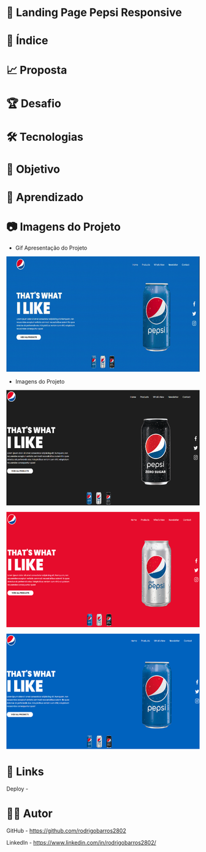 # :triangular_ruler: Landing Page Pepsi Responsive

# :memo: Índice

# :chart_with_upwards_trend: Proposta

# :trophy: Desafio

# :hammer_and_wrench: Tecnologias

# :dart: Objetivo

# :open_book: Aprendizado

# :camera: Imagens do Projeto
* Gif Apresentação do Projeto
<p align="left">
<img width="600" height="300" src="assets/img/gif-apresentacao-pepsi.gif">
</p>

* Imagens do Projeto
<p align="left">
<img width="600" height="300" src="assets/img/print3.png">
</p>

<p align="left">
<img width="600" height="300" src="assets/img/print2.png">
</p>

<p align="left">
<img width="600" height="300" src="assets/img/print1.png">
</p>

# :link: Links
Deploy - 

# :technologist: Autor
GitHub - https://github.com/rodrigobarros2802

LinkedIn - https://www.linkedin.com/in/rodrigobarros2802/
